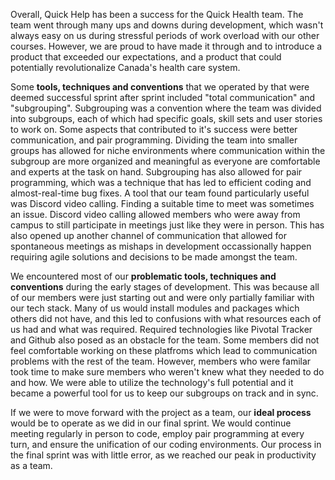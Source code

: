 
Overall, Quick Help has been a success for the Quick Health team. The team went through many ups and downs during development, which wasn't always easy on us during stressful periods of work overload with our other courses. However, we are proud to have made it through and to introduce a product that exceeded our expectations, and a product that could potentially revolutionalize Canada's health care system.  

Some __tools, techniques and conventions__ that we operated by that were deemed successful sprint after sprint included "total communication" and "subgrouping". Subgrouping was a convention where the team was divided into subgroups, each of which had specific goals, skill sets and user stories to work on. Some aspects that contributed to it's success were better communication, and pair programming. Dividing the team into smaller groups has allowed for niche environments where communication within the subgroup are more organized and meaningful as everyone are comfortable and experts at the task on hand. Subgrouping has also allowed for pair programming, which was a technique that has led to efficient coding and almost-real-time bug fixes. A tool that our team found particularly useful was Discord video calling. Finding a suitable time to meet was sometimes an issue. Discord video calling allowed members who were away from campus to still participate in meetings just like they were in person. This has also opened up another channel of communication that allowed for spontaneous meetings as mishaps in development occassionally happen requiring agile solutions and decisions to be made amongst the team. 

We encountered most of our __problematic tools, techniques and conventions__ during the early stages of development. This was because all of our members were just starting out and were only partially familiar with our tech stack. Many of us would install modules and packages which others did not have, and this led to confusions with what resources each of us had and what was required. Required technologies like Pivotal Tracker and Github also posed as an obstacle for the team. Some members did not feel comfortable working on these platfroms which lead to communication problems with the rest of the team. However, members who were familar took time to make sure members who weren't knew what they needed to do and how. We were able to utilize the technology's full potential and it became a powerful tool for us to keep our subgroups on track and in sync.

If we were to move forward with the project as a team, our __ideal process__ would be to operate as we did in our final sprint. We would continue meeting regularly in person to code, employ pair programming at every turn, and ensure the unification of our coding environments. Our process in the final sprint was with little error, as we reached our peak in productivity as a team.

